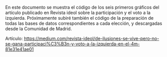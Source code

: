 En este documento se muestra el código de los seis primeros gráficos del artículo publicado en Revista ideol sobre la participación y el voto a la izquierda. Próximamente subiré también el código de la preparación de todas las bases de datos correspondientes a cada elección, y descargadas desde la Comunidad de Madrid.

Artículo: https://medium.com/revista-ideol/de-ilusiones-se-vive-pero-no-se-gana-participaci%C3%B3n-y-voto-a-la-izquierda-en-el-4m-81e31e41ae01
